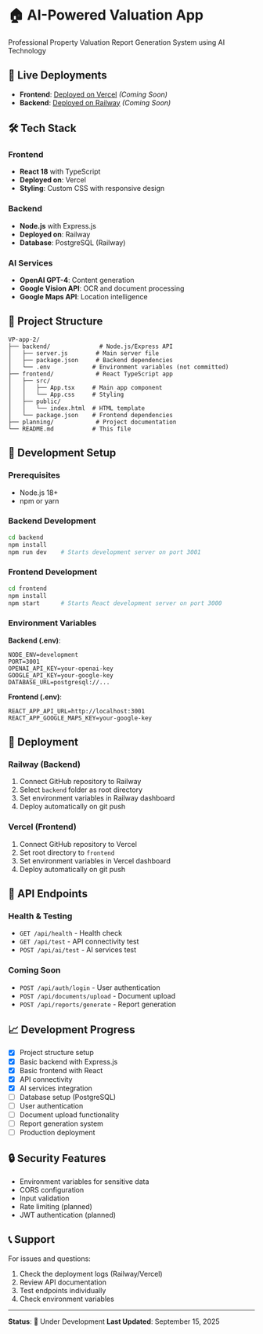# 🏠 AI-Powered Valuation App

Professional Property Valuation Report Generation System using AI Technology

## 🚀 Live Deployments

- **Frontend**: [Deployed on Vercel](https://your-app.vercel.app) *(Coming Soon)*
- **Backend**: [Deployed on Railway](https://your-railway-app.railway.app) *(Coming Soon)*

## 🛠️ Tech Stack

### Frontend
- **React 18** with TypeScript
- **Deployed on**: Vercel
- **Styling**: Custom CSS with responsive design

### Backend
- **Node.js** with Express.js
- **Deployed on**: Railway
- **Database**: PostgreSQL (Railway)

### AI Services
- **OpenAI GPT-4**: Content generation
- **Google Vision API**: OCR and document processing
- **Google Maps API**: Location intelligence

## 📂 Project Structure

```
VP-app-2/
├── backend/              # Node.js/Express API
│   ├── server.js        # Main server file
│   ├── package.json     # Backend dependencies
│   └── .env            # Environment variables (not committed)
├── frontend/            # React TypeScript app
│   ├── src/
│   │   ├── App.tsx     # Main app component
│   │   └── App.css     # Styling
│   ├── public/
│   │   └── index.html  # HTML template
│   └── package.json    # Frontend dependencies
├── planning/            # Project documentation
└── README.md           # This file
```

## 🔧 Development Setup

### Prerequisites
- Node.js 18+
- npm or yarn

### Backend Development
```bash
cd backend
npm install
npm run dev    # Starts development server on port 3001
```

### Frontend Development
```bash
cd frontend
npm install
npm start      # Starts React development server on port 3000
```

### Environment Variables

**Backend (.env)**:
```env
NODE_ENV=development
PORT=3001
OPENAI_API_KEY=your-openai-key
GOOGLE_API_KEY=your-google-key
DATABASE_URL=postgresql://...
```

**Frontend (.env)**:
```env
REACT_APP_API_URL=http://localhost:3001
REACT_APP_GOOGLE_MAPS_KEY=your-google-key
```

## 🚀 Deployment

### Railway (Backend)
1. Connect GitHub repository to Railway
2. Select `backend` folder as root directory
3. Set environment variables in Railway dashboard
4. Deploy automatically on git push

### Vercel (Frontend)
1. Connect GitHub repository to Vercel
2. Set root directory to `frontend`
3. Set environment variables in Vercel dashboard
4. Deploy automatically on git push

## 🧪 API Endpoints

### Health & Testing
- `GET /api/health` - Health check
- `GET /api/test` - API connectivity test
- `POST /api/ai/test` - AI services test

### Coming Soon
- `POST /api/auth/login` - User authentication
- `POST /api/documents/upload` - Document upload
- `POST /api/reports/generate` - Report generation

## 📈 Development Progress

- [x] Project structure setup
- [x] Basic backend with Express.js
- [x] Basic frontend with React
- [x] API connectivity
- [x] AI services integration
- [ ] Database setup (PostgreSQL)
- [ ] User authentication
- [ ] Document upload functionality
- [ ] Report generation system
- [ ] Production deployment

## 🔒 Security Features

- Environment variables for sensitive data
- CORS configuration
- Input validation
- Rate limiting (planned)
- JWT authentication (planned)

## 📞 Support

For issues and questions:
1. Check the deployment logs (Railway/Vercel)
2. Review API documentation
3. Test endpoints individually
4. Check environment variables

---

**Status**: 🚧 Under Development
**Last Updated**: September 15, 2025